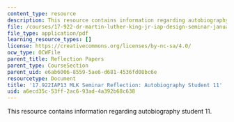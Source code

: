 ```yaml
---
content_type: resource
description: This resource contains information regarding autobiography student 11.
file: /courses/17-922-dr-martin-luther-king-jr-iap-design-seminar-january-iap-2013/a6ecd35c53ff2ac693ad4a392b68c638_MIT17_922IAP13_RefPapr3M.pdf
file_type: application/pdf
learning_resource_types: []
license: https://creativecommons.org/licenses/by-nc-sa/4.0/
ocw_type: OCWFile
parent_title: Reflection Papers
parent_type: CourseSection
parent_uid: e6ab6006-8559-5ae6-d681-4536fd08bc6e
resourcetype: Document
title: '17.922IAP13 MLK Seminar Reflection: Autobiography Student 11'
uid: a6ecd35c-53ff-2ac6-93ad-4a392b68c638
---
```

This resource contains information regarding autobiography student 11.